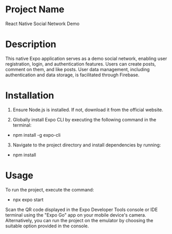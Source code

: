 # Project Name

React Native Social Network Demo

# Description

This native Expo application serves as a demo social network, enabling user registration, login, and authentication features. Users can create posts, comment on them, and like posts. User data management, including authentication and data storage, is facilitated through Firebase.

# Installation

1. Ensure Node.js is installed. If not, download it from the official website.

2. Globally install Expo CLI by executing the following command in the terminal:

- npm install -g expo-cli

3. Navigate to the project directory and install dependencies by running:

- npm install

# Usage

To run the project, execute the command:

- npx expo start

Scan the QR code displayed in the Expo Developer Tools console or IDE terminal using the "Expo Go" app on your mobile device's camera. Alternatively, you can run the project on the emulator by choosing the suitable option provided in the console.
